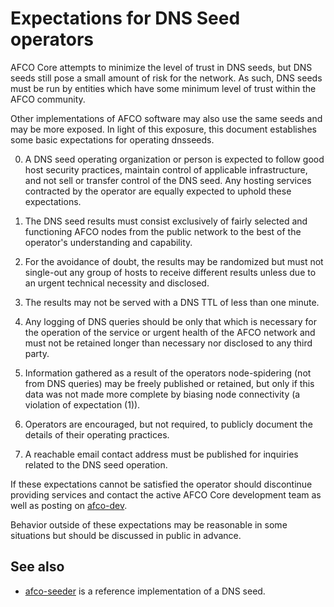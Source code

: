 Expectations for DNS Seed operators
====================================

AFCO Core attempts to minimize the level of trust in DNS seeds,
but DNS seeds still pose a small amount of risk for the network.
As such, DNS seeds must be run by entities which have some minimum
level of trust within the AFCO community.

Other implementations of AFCO software may also use the same
seeds and may be more exposed. In light of this exposure, this
document establishes some basic expectations for operating dnsseeds.

0. A DNS seed operating organization or person is expected to follow good
host security practices, maintain control of applicable infrastructure,
and not sell or transfer control of the DNS seed. Any hosting services
contracted by the operator are equally expected to uphold these expectations.

1. The DNS seed results must consist exclusively of fairly selected and
functioning AFCO nodes from the public network to the best of the
operator's understanding and capability.

2. For the avoidance of doubt, the results may be randomized but must not
single-out any group of hosts to receive different results unless due to an
urgent technical necessity and disclosed.

3. The results may not be served with a DNS TTL of less than one minute.

4. Any logging of DNS queries should be only that which is necessary
for the operation of the service or urgent health of the AFCO
network and must not be retained longer than necessary nor disclosed
to any third party.

5. Information gathered as a result of the operators node-spidering
(not from DNS queries) may be freely published or retained, but only
if this data was not made more complete by biasing node connectivity
(a violation of expectation (1)).

6. Operators are encouraged, but not required, to publicly document the
details of their operating practices.

7. A reachable email contact address must be published for inquiries
related to the DNS seed operation.

If these expectations cannot be satisfied the operator should
discontinue providing services and contact the active AFCO
Core development team as well as posting on
[afco-dev](https://lists.linuxfoundation.org/mailman/listinfo/afco-dev).

Behavior outside of these expectations may be reasonable in some
situations but should be discussed in public in advance.

See also
----------
- [afco-seeder](https://github.com/sipa/afco-seeder) is a reference implementation of a DNS seed.
